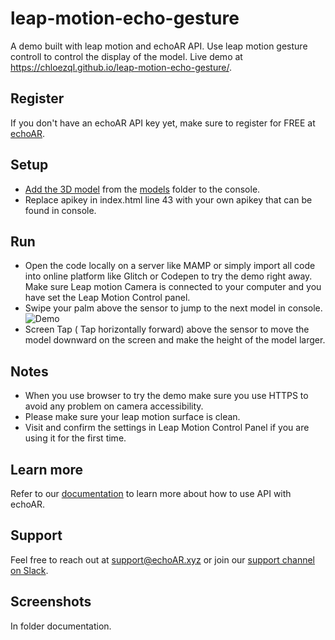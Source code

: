# leap-motion-echo-gesture
A demo built with leap motion and echoAR API. Use leap motion gesture controll to control the display of the model. Live demo at https://chloezql.github.io/leap-motion-echo-gesture/.

## Register
If you don't have an echoAR API key yet, make sure to register for FREE at [echoAR](https://console.echoar.xyz/#/auth/register).

## Setup
* [Add the 3D model](https://docs.echoar.xyz/quickstart/add-a-3d-model) from the [models](https://github.com/echoARxyz/AR.js-echoAR-COVID19/tree/master/models) folder to the console.
* Replace apikey in index.html line 43 with your own apikey that can be found in console. 

## Run
* Open the code locally on a server like MAMP or simply import all code into online platform like Glitch or Codepen to try the demo right away. Make sure Leap motion Camera is connected to your computer and you have set the Leap Motion Control panel. 
* Swipe your palm above the sensor to jump to the next model in console. 
![Demo](https://github.com/chloezql/leap-motion-echo-gesture/blob/master/documentation/ezgif.com-video-to-gif%20(1).gif)
* Screen Tap ( Tap horizontally forward) above the sensor to move the model downward on the screen and make the height of the model larger. 

## Notes
 * When you use browser to try the demo make sure you use HTTPS to avoid any problem on camera accessibility. 
 * Please make sure your leap motion surface is clean.
 * Visit and confirm the settings in Leap Motion Control Panel if you are using it for the first time. 


## Learn more
Refer to our [documentation](https://docs.echoar.xyz/ar.js/deploy-experience) to learn more about how to use API with echoAR.

## Support
Feel free to reach out at [support@echoAR.xyz](mailto:support@echoAR.xyz) or join our [support channel on Slack](https://join.slack.com/t/echoar/shared_invite/enQtNTg4NjI5NjM3OTc1LWU1M2M2MTNlNTM3NGY1YTUxYmY3ZDNjNTc3YjA5M2QyNGZiOTgzMjVmZWZmZmFjNGJjYTcxZjhhNzk3YjNhNjE). 

## Screenshots
In folder documentation. 
